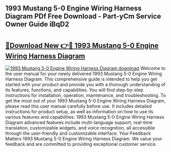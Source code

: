 ## 1993 Mustang 5-0 Engine Wiring Harness Diagram PDf Free Download - Part-yCm Service Owner Guide iBqD2

# <h2><a href="http://dfkti2.blite.top/?on=1993+Mustang+5-0+Engine+Wiring+Harness+Diagram">🔗Download New 👉🔴 1993 Mustang 5-0 Engine Wiring Harness Diagram</a></h2>

[![1993 Mustang 5-0 Engine Wiring Harness Diagram download](https://i.imgur.com/lujVjoI.png)](http://dfkti2.blite.top/?on=1993+Mustang+5-0+Engine+Wiring+Harness+Diagram)
Welcome to the user manual for your newly delivered 1993 Mustang 5-0 Engine Wiring Harness Diagram. This comprehensive guide is intended to help you get started with your product and provide you with a thorough understanding of its features, functions, and capabilities. You will find step-by-step instructions for installation, operation, maintenance, and troubleshooting. To get the most out of your 1993 Mustang 5-0 Engine Wiring Harness Diagram, please read this user manual carefully before use. It includes detailed instructions for product setup, as well as information on how to use its various features and capabilities. 1993 Mustang 5-0 Engine Wiring Harness Diagram advanced features include multi-language support, real-time translation, customizable widgets, and voice recognition, all accessible through the user-friendly and customizable interface. Your Feedback Matters 1993 Mustang 5-0 Engine Wiring Harness Diagram. We value your feedback and are committed to providing exceptional customer service.
